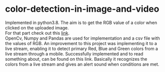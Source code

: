 # color-detection-in-image-and-video
Implemented in python3.8. The aim is to get the RGB value of a color when clicked on the uploaded image.<br>
For that part check out this <a href='https://collegestoree.wordpress.com/2020/08/03/developer-its-a-change-request/'>link</a>.<br>
OpenCv, Numpy and Pandas are used for implementation and a csv file with the values of RGB.
An improvement to this project was implementing it to a live stream, enabling it to detect primary Red, Blue and Green 
colors from a live stream through a mobile. Successfully implemented and to read something about, 
can be found on this link. Basically it recognizes the colors from a live stream and gives an alert sound when conditions are met.
